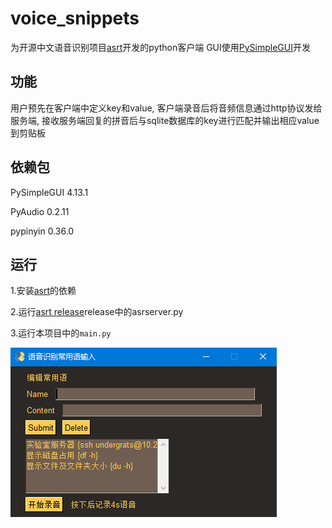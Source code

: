 # voice_snippets
为开源中文语音识别项目[asrt](https://github.com/nl8590687/ASRT_SpeechRecognition)开发的python客户端
GUI使用[PySimpleGUI](https://github.com/PySimpleGUI/PySimpleGUI)开发
## 功能
用户预先在客户端中定义key和value, 客户端录音后将音频信息通过http协议发给服务端, 接收服务端回复的拼音后与sqlite数据库的key进行匹配并输出相应value到剪贴板
## 依赖包
PySimpleGUI 4.13.1

PyAudio 0.2.11

pypinyin 0.36.0
## 运行
1.安装[asrt](https://github.com/nl8590687/ASRT_SpeechRecognition)的依赖

2.运行[asrt release](https://github.com/nl8590687/ASRT_SpeechRecognition/releases/download/v0.6.0/ASRT_v0.6.0.zip)release中的asrserver.py

3.运行本项目中的`main.py`

![](./pictures/1.png)
